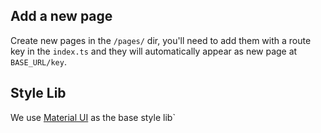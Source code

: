 ## Add a new page

Create new pages in the `/pages/` dir, you'll need to add them with a route key in the `index.ts` and they will automatically appear as new page at `BASE_URL/key`.

## Style Lib

We use [Material UI](https://material-ui.com/) as the base style lib`

